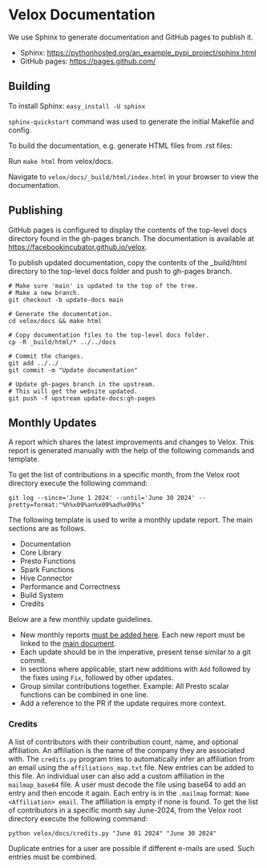 # Velox Documentation

We use Sphinx to generate documentation and GitHub pages to publish it.
- Sphinx: https://pythonhosted.org/an_example_pypi_project/sphinx.html
- GitHub pages: https://pages.github.com/

## Building

To install Sphinx: `easy_install -U sphinx`

`sphinx-quickstart` command was used to generate the initial Makefile and config.

To build the documentation, e.g. generate HTML files from .rst files:

Run `make html` from velox/docs.

Navigate to
`velox/docs/_build/html/index.html` in your browser to view the documentation.

## Publishing

GitHub pages is configured to display the contents of the top-level docs directory
found in the gh-pages branch. The documentation is available at
https://facebookincubator.github.io/velox.

To publish updated documentation, copy the contents of the _build/html
directory to the top-level docs folder and push to gh-pages branch.

```
# Make sure 'main' is updated to the top of the tree.
# Make a new branch.
git checkout -b update-docs main

# Generate the documentation.
cd velox/docs && make html

# Copy documentation files to the top-level docs folder.
cp -R _build/html/* ../../docs

# Commit the changes.
git add ../../
git commit -m "Update documentation"

# Update gh-pages branch in the upstream.
# This will get the website updated.
git push -f upstream update-docs:gh-pages
```

## Monthly Updates
A report which shares the latest improvements and changes to Velox.
This report is generated manually with the help of the following commands and template.

To get the list of contributions in a specific month, from the Velox root directory
execute the following command:
```
git log --since='June 1 2024' --until='June 30 2024' --pretty=format:"%h%x09%an%x09%ad%x09%s"
```

The following template is used to write a monthly update report. The main sections
are as follows.
- Documentation
- Core Library
- Presto Functions
- Spark Functions
- Hive Connector
- Performance and Correctness
- Build System
- Credits

Below are a few monthly update guidelines.
- New monthly reports [must be added here](monthly-updates/). Each new report
  must be linked to the [main document](monthly-updates.rst).
- Each update should be in the imperative, present tense similar to a git commit.
- In sections where applicable, start new additions with `Add` followed by
  the fixes using `Fix`, followed by other updates.
- Group similar contributions together. Example: All Presto scalar functions can be
  combined in one line.
- Add a reference to the PR if the update requires more context.

### Credits
A list of contributors with their contribution count, name, and optional affiliation.
An affiliation is the name of the company they are associated with.
The `credits.py` program tries to automatically infer an affiliation from an email using the
`affiliations_map.txt` file. New entries can be added to this file.
An individual user can also add a custom affiliation in the `mailmap_base64` file.
A user must decode the file using base64 to add an entry and then encode it again.
Each entry is in the `.mailmap` format: `Name <Affiliation> email`.
The affiliation is empty if none is found.
To get the list of contributors in a specific month say June-2024, from the Velox root directory
execute the following command:
```
python velox/docs/credits.py "June 01 2024" "June 30 2024"
```
Duplicate entries for a user are possible if different e-mails are used. Such entries must be combined.
